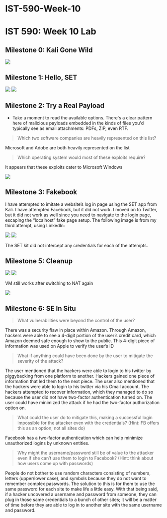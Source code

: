 # IST-590-Week-10

# IST 590: Week 10 Lab

## Milestone 0: Kali Gone Wild

<img src="https://i.imgur.com/wyo7Omq.png?1"/>

## Milestone 1: Hello, SET

<img src="https://i.imgur.com/oYZHKB7.png?1"/>

<img src="https://i.imgur.com/0E1RVmq.png?1"/>

## Milestone 2: Try a Real Payload

* Take a moment to read the available options. There's a clear pattern here of malicious payloads embedded in the kinds of files you'd typically see as email attachments: PDFs, ZIP, even RTF.

> Which two software companies are heavily represented on this list?

Microsoft and Adobe are both heavily represented on the list

> Which operating system would most of these exploits require?

It appears that these exploits cater to Microsoft Windows

<img src="https://i.imgur.com/YbuR3eG.png?1"/>

## Milestone 3: Fakebook

I have attempted to imitate a website’s log in page using the SET app from Kali. I have attempted Facebook, but it did not work. I moved on to Twitter, but it did not work as well since you need to navigate to the login page, escaping the “localhost” fake page setup. The following image is from my third attempt, using LinkedIn:

<img src="https://i.imgur.com/asmyXRc.png?1"/>

<img src="https://i.imgur.com/Heaeb8M.png?1"/>

The SET kit did not intercept any credentials for each of the attempts.

## Milestone 5: Cleanup

<img src="https://i.imgur.com/OyCleUy.png?1"/>

<img src="https://i.imgur.com/71iHE7G.png?1"/>

VM still works after switching to NAT again

<img src="https://i.imgur.com/EPPPkPR.png?1"/>

## Milestone 6: SE In Situ

> What vulnerabilities were beyond the control of the user?

There was a security flaw in place within Amazon. Through Amazon, hackers were able to see a 4-digit portion of the user’s credit card, which Amazon deemed safe enough to show to the public. This 4-digit piece of information was used on Apple to verify the user’s ID

> What if anything could have been done by the user to mitigate the severity of the attack?

The user mentioned that the hackers were able to login to his twitter by piggybacking from one platform to another. Hackers gained one piece of information that led them to the next piece. The user also mentioned that the hackers were able to login to his twitter via his Gmail account. The hackers attempted to recover information, which they managed to do so because the user did not have two-factor authentication turned on. The user could have minimized the attack if he had the two-factor authorization option on.

> What could the user do to mitigate this, making a successful login impossible for the attacker even with the credentials? (Hint: FB offers this as an option; not all sites do)

Facebook has a two-factor authentication which can help minimize unauthorized logins by unknown entities.

> Why might the username/password still be of value to the attacker even if she can’t use them to login to Facebook? (Hint: think about how users come up with passwords)

People do not bother to use random characters consisting of numbers, letters (upper/lower case), and symbols because they do not want to remember complex passwords. The solution to this is for them to use the same password for each site to make life a little easy. With that being said, if a hacker uncovered a username and password from someone, they can plug in those same credentials to a bunch of other sites; it will be a matter of time before they are able to log in to another site with the same username and password.

